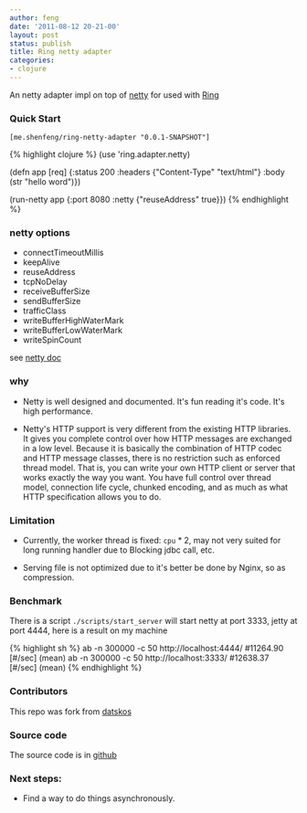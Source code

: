 ```yaml
---
author: feng
date: '2011-08-12 20-21-00'
layout: post
status: publish
title: Ring netty adapter
categories:
- clojure
---
```


An netty adapter impl on top of [netty](http://www.jboss.org/netty)
for used with [Ring](https://github.com/mmcgrana/ring)

### Quick Start

  `[me.shenfeng/ring-netty-adapter "0.0.1-SNAPSHOT"]`

{% highlight clojure %}
(use 'ring.adapter.netty)

(defn app
 [req]
  {:status  200
   :headers {"Content-Type" "text/html"}
   :body    (str "hello word")})

(run-netty app {:port 8080
                :netty {"reuseAddress" true}})
{% endhighlight %}
### netty options
* connectTimeoutMillis
* keepAlive
* reuseAddress
* tcpNoDelay
* receiveBufferSize
* sendBufferSize
* trafficClass
* writeBufferHighWaterMark
* writeBufferLowWaterMark
* writeSpinCount

see
[netty doc](http://docs.jboss.org/netty/3.2/api/org/jboss/netty/channel/socket/nio/NioSocketChannelConfig.html)

### why

*  Netty is well designed and documented. It's fun reading it's
   code. It's high performance.

*  Netty's HTTP support is very different from the existing HTTP
   libraries. It gives you complete control over how HTTP messages are
   exchanged in a low level. Because it is basically the combination
   of HTTP codec and HTTP message classes, there is no restriction
   such as enforced thread model. That is, you can write your own HTTP
   client or server that works exactly the way you want. You have full
   control over thread model, connection life cycle, chunked encoding,
   and as much as what HTTP specification allows you to do.

### Limitation

* Currently, the worker thread is fixed: `cpu` * 2, may not very
  suited for long running handler due to Blocking jdbc call, etc.

* Serving file is not optimized due to it's better be done by Nginx,
  so as compression.

### Benchmark

There is a script `./scripts/start_server` will start netty at port
3333, jetty at port 4444, here is a result on my machine

{% highlight sh %}
  ab -n 300000 -c 50 http://localhost:4444/  #11264.90 [#/sec] (mean)
  ab -n 300000 -c 50 http://localhost:3333/  #12638.37 [#/sec] (mean)
{% endhighlight %}

### Contributors

This repo was fork from
[datskos](https://github.com/datskos/ring-netty-adapter)

### Source code
The source code is in [github](https://github.com/shenfeng/ring-netty-adapter)

### Next steps:

* Find a way to do things asynchronously.

